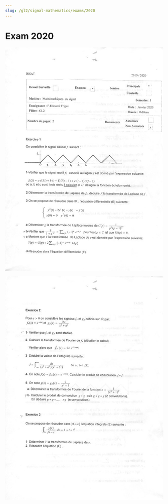 ```yaml
---
slug: /gl2/signal-mathematics/exams/2020
---
```


# Exam 2020

![1](assets/2020-1.jpg)

![2](assets/2020-2.jpg)
